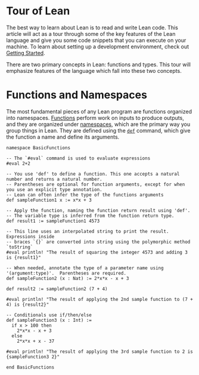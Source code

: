 # Tour of Lean

The best way to learn about Lean is to read and write Lean code.
This article will act as a tour through some of the key features of the Lean
language and give you some code snippets that you can execute on your machine.
To learn about setting up a development environment, check out [Getting Started](./gettingStarted.md).

There are two primary concepts in Lean: functions and types.
This tour will emphasize features of the language which fall into
these two concepts.

# Functions and Namespaces

The most fundamental pieces of any Lean program are functions organized into namespaces.
[Functions](./functions.md) perform work on inputs to produce outputs,
and they are organized under [namespaces](./namespaces.md),
which are the primary way you group things in Lean.
They are defined using the [`def`](./definitions.md) command,
which give the function a name and define its arguments.

```lean
namespace BasicFunctions

-- The `#eval` command is used to evaluate expressions
#eval 2+2

-- You use 'def' to define a function. This one accepts a natural number and returns a natural number.
-- Parentheses are optional for function arguments, except for when you use an explicit type annotation.
-- Lean can often infer the type of the functions arguments
def sampleFunction1 x := x*x + 3

-- Apply the function, naming the function return result using 'def'.
-- The variable type is inferred from the function return type.
def result1 := sampleFunction1 4573

-- This line uses an interpolated string to print the result. Expressions inside
-- braces `{}` are converted into string using the polymorphic method `toString`
#eval println! "The result of squaring the integer 4573 and adding 3 is {result1}"

-- When needed, annotate the type of a parameter name using '(argument:type)'.  Parentheses are required.
def sampleFunction2 (x : Nat) := 2*x*x - x + 3

def result2 := sampleFunction2 (7 + 4)

#eval println! "The result of applying the 2nd sample function to (7 + 4) is {result2}"

-- Conditionals use if/then/else
def sampleFunction3 (x : Int) :=
  if x > 100 then
    2*x*x - x + 3
  else
    2*x*x + x - 37

#eval println! "The result of applying the 3rd sample function to 2 is {sampleFunction3 2}"

end BasicFunctions
```
